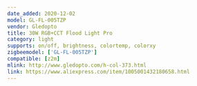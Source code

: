 ```yaml
---
date_added: 2020-12-02
model: GL-FL-005TZP
vendor: Gledopto
title: 30W RGB+CCT Flood Light Pro
category: light
supports: on/off, brightness, colortemp, colorxy
zigbeemodel: ['GL-FL-005TZP']
compatible: [z2m]
mlink: http://www.gledopto.com/h-col-373.html
link: https://www.aliexpress.com/item/1005001432180658.html
---
```


